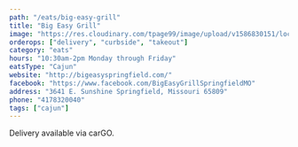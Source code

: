 ```yaml
---
path: "/eats/big-easy-grill"
title: "Big Easy Grill"
image: "https://res.cloudinary.com/tpage99/image/upload/v1586830151/local417eats/local417eatslogo.png"
orderops: ["delivery", "curbside", "takeout"]
category: "eats"
hours: "10:30am-2pm Monday through Friday"
eatsType: "Cajun"
website: "http://bigeasyspringfield.com/"
facebook: "https://www.facebook.com/BigEasyGrillSpringfieldMO"
address: "3641 E. Sunshine Springfield, Missouri 65809"
phone: "4178320040"
tags: ["cajun"]
---
```


Delivery available via carGO.
